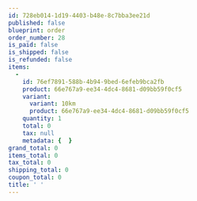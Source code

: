 ```yaml
---
id: 728eb014-1d19-4403-b48e-8c7bba3ee21d
published: false
blueprint: order
order_number: 28
is_paid: false
is_shipped: false
is_refunded: false
items:
  -
    id: 76ef7891-588b-4b94-9bed-6efeb9bca2fb
    product: 66e767a9-ee34-4dc4-8681-d09bb59f0cf5
    variant:
      variant: 10km
      product: 66e767a9-ee34-4dc4-8681-d09bb59f0cf5
    quantity: 1
    total: 0
    tax: null
    metadata: {  }
grand_total: 0
items_total: 0
tax_total: 0
shipping_total: 0
coupon_total: 0
title: ' '
---
```

